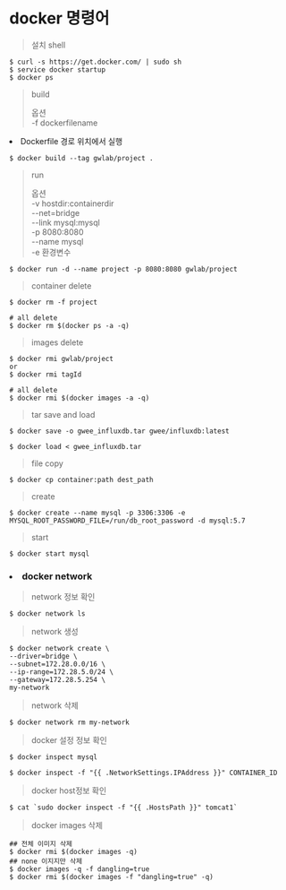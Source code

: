 docker 명령어
=============

> 설치 shell

```
$ curl -s https://get.docker.com/ | sudo sh
$ service docker startup
$ docker ps
```

> build <br />
>
> 옵션 <br/> -f dockerfilename

<li>Dockerfile 경로 위치에서 실행</li>

```
$ docker build --tag gwlab/project .
```

> run
>
> 옵션 <br/> -v hostdir:containerdir <br/> --net=bridge<br/> --link mysql:mysql<br/> -p 8080:8080 <br/> --name mysql <br/> -e 환경변수

```
$ docker run -d --name project -p 8080:8080 gwlab/project
```

> container delete

```
$ docker rm -f project

# all delete
$ docker rm $(docker ps -a -q)
```

> images delete

```
$ docker rmi gwlab/project
or
$ docker rmi tagId

# all delete
$ docker rmi $(docker images -a -q)
```

> tar save and load

```
$ docker save -o gwee_influxdb.tar gwee/influxdb:latest

$ docker load < gwee_influxdb.tar
```

> file copy

```
$ docker cp container:path dest_path
```

> create

```
$ docker create --name mysql -p 3306:3306 -e MYSQL_ROOT_PASSWORD_FILE=/run/db_root_password -d mysql:5.7
```

> start

```
$ docker start mysql
```

### <li> docker network</li>

> network 정보 확인

```
$ docker network ls
```

> network 생성

```
$ docker network create \
--driver=bridge \
--subnet=172.28.0.0/16 \
--ip-range=172.28.5.0/24 \
--gateway=172.28.5.254 \
my-network
```

> network 삭제

```
$ docker network rm my-network
```

> docker 설정 정보 확인

```
$ docker inspect mysql

$ docker inspect -f "{{ .NetworkSettings.IPAddress }}" CONTAINER_ID
```

> docker host정보 확인

```
$ cat `sudo docker inspect -f "{{ .HostsPath }}" tomcat1`
```

> docker images 삭제

```
## 전체 이미지 삭제
$ docker rmi $(docker images -q)
## none 이지지만 삭제
$ docker images -q -f dangling=true
$ docker rmi $(docker images -f "dangling=true" -q)
```
